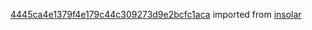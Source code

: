 [4445ca4e1379f4e179c44c309273d9e2bcfc1aca](https://github.com/insolar/insolar/commit/4445ca4e1379f4e179c44c309273d9e2bcfc1aca) imported from [insolar](https://github.com/insolar/insolar)
